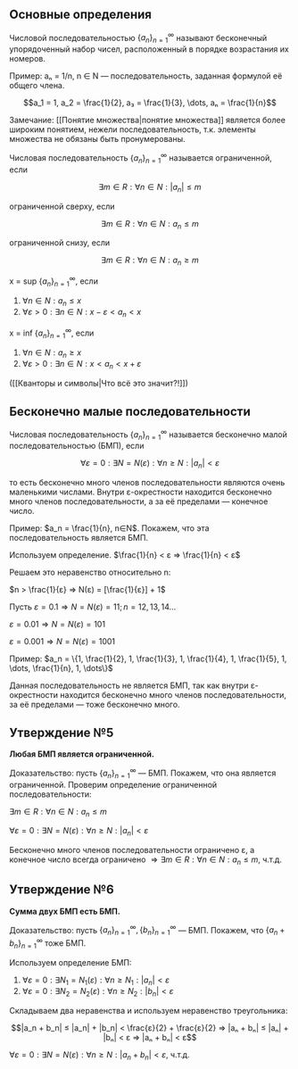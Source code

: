 ## Основные определения
Числовой последовательностью $\{a_n\}^{∞}_{n=1}$ называют бесконечный упорядоченный набор чисел, расположенный в порядке возрастания их номеров.

Пример: aₙ = 1/n, n ∈ N — последовательность, заданная формулой её общего члена.

$$a_1 = 1, a_2 = \frac{1}{2}, a₃ = \frac{1}{3}, \dots, aₙ = \frac{1}{n}$$

Замечание: [[Понятие множества|понятие множества]] является более широким понятием, нежели последовательность, т.к. элементы множества не обязаны быть пронумерованы.

Числовая последовательность $\{a_n\}^{∞}_{n=1}$ называется ограниченной, если

$$∃ m ∈ R : ∀ n ∈ N: |a_n| ≤ m$$

ограниченной сверху, если

$$∃ m ∈ R : ∀ n ∈ N: a_n ≤ m$$

ограниченной снизу, если

$$∃ m ∈ R : ∀ n ∈ N: a_n ≥ m$$

x = sup $\{a_n\}^{∞}_{n=1}$, если
1. $∀ n ∈ N: a_n ≤ x$
2. $∀ ε > 0 : ∃ n ∈ N : x - ε < a_n < x$

x = inf $\{a_n\}^{∞}_{n=1}$, если
1. $∀ n ∈ N: a_n ≥ x$
2. $∀ ε > 0 : ∃ n ∈ N : x < a_n < x + ε$

([[Кванторы и символы|Что всё это значит?!]])
## Бесконечно малые последовательности
Числовая последовательность $\{a_n\}^{∞}_{n=1}$ называется бесконечно малой последовательностью (БМП), если

$$∀ ε = 0 : ∃ N = N(ε) : ∀n ≥ N : |a_n| < ε$$

то есть бесконечно много членов последовательности являются очень маленькими числами. Внутри ε-окрестности находится бесконечно много членов последовательности, а за её пределами — конечное число.

Пример: $a_n = \frac{1}{n}, n∈N$. Покажем, что эта последовательность является БМП.

Используем определение. $\frac{1}{n} < ε ⇒ \frac{1}{n} < ε$ 

Решаем это неравенство относительно n:

$n > \frac{1}{ε} ⇒ N(ε) = [\frac{1}{ε}] + 1$

Пусть $ε = 0.1 ⇒ N = N(ε) = 11; n = 12, 13, 14\dots$

$ε = 0.01 ⇒ N = N(ε) = 101$

$ε = 0.001 ⇒ N = N(ε) = 1001$

Пример: $a_n = \{1, \frac{1}{2}, 1, \frac{1}{3}, 1, \frac{1}{4}, 1, \frac{1}{5}, 1, \dots, \frac{1}{n}, 1, \dots\}$

Данная последовательность не является БМП, так как внутри ε-окрестности находится бесконечно много членов последовательности, за её пределами — тоже бесконечно много.
## Утверждение №5
**Любая БМП является ограниченной.**

Доказательство: пусть $\{a_n\}^{∞}_{n=1}$ — БМП. Покажем, что она является ограниченной. Проверим определение ограниченной последовательности:

$∃ m ∈ R : ∀ n ∈ N : a_n ≤ m$

$∀ ε = 0 : ∃ N = N(ε) : ∀ n ≥ N : |a_n| < ε$

Бесконечно много членов последовательности ограничено ε, а конечное число всегда ограничено $⇒ ∃ m ∈ R : ∀ n ∈ N : a_n ≤ m$, ч.т.д.
## Утверждение №6
**Сумма двух БМП есть БМП.**

Доказательство: пусть $\{a_n\}^{∞}_{n=1}, \{b_n\}^{∞}_{n=1}$ — БМП. Покажем, что $\{a_n+b_n\}^{∞}_{n=1}$ тоже БМП.

Используем определение БМП:

1. $∀ ε = 0 : ∃ N_1 = N_1(ε) : ∀ n ≥ N_1 : |a_n| < ε$
2. $∀ ε = 0 : ∃ N_2 = N_2(ε) : ∀ n ≥ N_2 : |b_n| < ε$

Складываем два неравенства и используем неравенство треугольника:

$$|a_n + b_n| ≤ |a_n| + |b_n| < \frac{ε}{2} + \frac{ε}{2} ⇒ |aₙ + bₙ| ≤ |aₙ| + |bₙ| < ε ⇒ |aₙ + bₙ| < ε$$

$∀ ε = 0 : ∃ N = N(ε) : ∀ n ≥ N : |a_n + b_n| < ε$, ч.т.д.